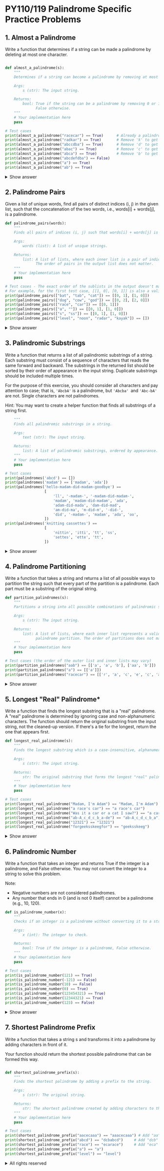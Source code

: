 # PY110/119 Palindrome Specific Practice Problems

## 1. Almost a Palindrome

Write a function that determines if a string can be made a palindrome by deleting at most one character.

```python

def almost_a_palindrome(s):
    """
    Determines if a string can become a palindrome by removing at most one character.

    Args:
        s (str): The input string.

    Returns:
        bool: True if the string can be a palindrome by removing 0 or 1 characters,
              False otherwise.
    """
    # Your implementation here
    pass

# Test cases
print(almost_a_palindrome("racecar") == True)      # Already a palindrome
print(almost_a_palindrome("radkar") == True)       # Remove 'k' to get 'radar'
print(almost_a_palindrome("abccdba") == True)      # Remove 'd' to get 'abccba'
print(almost_a_palindrome("abac") == True)         # Remove 'c' to get 'aba'
print(almost_a_palindrome("abca") == True)         # Remove 'b' to get 'aca'
print(almost_a_palindrome("abcdefdba") == False)
print(almost_a_palindrome("a") == True)
print(almost_a_palindrome("ab") == True)

```

<details>
<summary>Show answer</summary>

```python

```
</details>


## 2. Palindrome Pairs

Given a list of unique words, find all pairs of distinct indices (i, j) in the given list, such that the concatenation of the two words, i.e., words[i] + words[j], is a palindrome.

```python
def palindrome_pairs(words):
    """
    Finds all pairs of indices (i, j) such that words[i] + words[j] is a palindrome.

    Args:
        words (list): A list of unique strings.

    Returns:
        list: A list of lists, where each inner list is a pair of indices [i, j].
              The order of pairs in the output list does not matter.
    """
    # Your implementation here
    pass

# Test cases - The exact order of the sublists in the output doesn't matter.
# For example, for the first test case, [[1, 0], [0, 1]] is also a valid result.
print(palindrome_pairs(["bat", "tab", "cat"]) == [[0, 1], [1, 0]])
print(palindrome_pairs(["dog", "cow", "god"]) == [[0, 2], [2, 0]])
print(palindrome_pairs(["race", "car"]) == [[0, 1]])
print(palindrome_pairs(["a", ""]) == [[0, 1], [1, 0]])
print(palindrome_pairs(["s", "ss"]) == [[0, 1], [1, 0]])
print(palindrome_pairs(["level", "noon", "radar", "kayak"]) == [])
```

<details>
<summary>Show answer</summary>
</details>

## 3. Palindromic Substrings

Write a function that returns a list of all palindromic substrings of a string. Each substring must consist of a sequence of characters that reads the same forward and backward. The substrings in the returned list should be sorted by their order of appearance in the input string. Duplicate substrings should be included multiple times.

For the purpose of this exercise, you should consider all characters and pay attention to case; that is, `'AbcbA'` is a palindrome, but `'Abcba' `and `'Abc-bA'` are not. Single characters are not palindromes.

Hint: You may want to create a helper function that finds all substrings of a string first.

```python
    """
    Finds all palindromic substrings in a string.

    Args:
        text (str): The input string.

    Returns:
        list: A list of palindromic substrings, ordered by appearance.
    """
    # Your implementation here
    pass

# Test cases
print(palindromes('abcd') == [])
print(palindromes('madam') == ['madam', 'ada'])
print(palindromes('hello-madam-did-madam-goodbye') ==
                  [
                      'll', '-madam-', '-madam-did-madam-',
                      'madam', 'madam-did-madam', 'ada',
                      'adam-did-mada', 'dam-did-mad',
                      'am-did-ma', 'm-did-m', '-did-',
                      'did', '-madam-', 'madam', 'ada', 'oo',
                  ])
print(palindromes('knitting cassettes') ==
                  [
                      'nittin', 'itti', 'tt', 'ss',
                      'settes', 'ette', 'tt',
                  ])
```

<details>
<summary>Show answer</summary>
</details>


## 4.  Palindrome Partitioning

Write a function that takes a string and returns a list of all possible ways to partition the string such that every part of the partition is a palindrome. Each part must be a substring of the original string.

```python
def partition_palindromes(s):
    """
    Partitions a string into all possible combinations of palindromic substrings.

    Args:
        s (str): The input string.

    Returns:
        list: A list of lists, where each inner list represents a valid
              palindrome partition. The order of partitions does not matter.
    """
    # Your implementation here
    pass

# Test cases (the order of the outer list and inner lists may vary)
print(partition_palindromes("aab") == [['a', 'a', 'b'], ['aa', 'b']])
print(partition_palindromes("a") == [['a']])
print(partition_palindromes("racecar") == [['r', 'a', 'c', 'e', 'c', 'a', 'r'], ['r', 'aceca', 'r'], ['racecar']])
```

<details>
<summary>Show answer</summary>
</details>

## 5. Longest "Real" Palindrome*

Write a function that finds the longest substring that is a "real" palindrome. A "real" palindrome is determined by ignoring case and non-alphanumeric characters. The function should return the original substring from the input string, not the cleaned-up version. If there's a tie for the longest, return the one that appears first.

```python
def longest_real_palindrome(s):
    """
    Finds the longest substring which is a case-insensitive, alphanumeric palindrome.

    Args:
        s (str): The input string.

    Returns:
        str: The original substring that forms the longest "real" palindrome.
    """
    # Your implementation here
    pass

# Test cases
print(longest_real_palindrome("Madam, I'm Adam") == "Madam, I'm Adam")
print(longest_real_palindrome("a race's car") == "a race's car")
print(longest_real_palindrome("Was it a car or a cat I saw?") == "a car or a cat I saw")
print(longest_real_palindrome("ab-A_c_d_c_b_a-de") == "ab-A_c_d_c_b_a")
print(longest_real_palindrome("12321") == "12321")
print(longest_real_palindrome("forgeeksskeegfor") == "geeksskeeg")
```

<details>
<summary>Show answer</summary>
</details>

## 6. Palindromic Number

Write a function that takes an integer and returns True if the integer is a palindrome, and False otherwise. You may ​not​ convert the integer to a string to solve this problem.

Note:
* Negative numbers are not considered palindromes.
* Any number that ends in 0 (and is not 0 itself) cannot be a palindrome (e.g., 10, 120).

```python
def is_palindrome_number(x):
    """
    Checks if an integer is a palindrome without converting it to a string.

    Args:
        x (int): The integer to check.

    Returns:
        bool: True if the integer is a palindrome, False otherwise.
    """
    # Your implementation here
    pass

# Test cases
print(is_palindrome_number(121) == True)
print(is_palindrome_number(-121) == False)
print(is_palindrome_number(10) == False)
print(is_palindrome_number(0) == True)
print(is_palindrome_number(123454321) == True)
print(is_palindrome_number(12344321) == True)
print(is_palindrome_number(123) == False)
```

<details>
<summary>Show answer</summary>
</details>

## 7. Shortest Palindrome Prefix

Write a function that takes a string s and transforms it into a palindrome by adding characters in front of it.

Your function should return the shortest possible palindrome that can be formed this way.

```python

def shortest_palindrome_prefix(s):
    """
    Finds the shortest palindrome by adding a prefix to the string.

    Args:
        s (str): The original string.

    Returns:
        str: The shortest palindrome created by adding characters to the front.
    """
    # Your implementation here
    pass

# Test cases
print(shortest_palindrome_prefix("aacecaaa") == "aaacecaaa") # Add "aa" to the front
print(shortest_palindrome_prefix("abcd") == "dcbabcd")     # Add "dcb" to the front
print(shortest_palindrome_prefix("race") == "ecarace")     # Add "eca" to the front
print(shortest_palindrome_prefix("a") == "a")
print(shortest_palindrome_prefix("level") == "level")
```

<details>
<summary>All rights reserved</summary>

```python

def to_palindrome(string):

    if string.lower() == string[::-1].lower():
            return string
    
    for i in range(len(string)):
        front = string[:i]
        back = string[i+1:]
        snippet = front + back
        if snippet.lower() == snippet[::-1].lower():
             return snippet

    
print(to_palindrome('reviver') == 'reviver')
print(to_palindrome('wow!') == 'wow')
print(to_palindrome('woW') == 'woW')
print(to_palindrome('madame') == 'madam')
print(to_palindrome('abcdEFGgfedccbA') == 'abcdEFGgfedcbA')
print(to_palindrome('00 11 22 33 44 33 22 191 00') == '00 11 22 33 44 33 22 11 00')
print(to_palindrome('Step On Not Pets') == 'Step On No Pets')
print(to_palindrome('Clearly this cannot be a palindrome') == None)
```
</details>